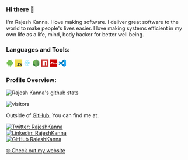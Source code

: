 ### Hi there 👋

I'm Rajesh Kanna. I love making software. I deliver great software to the world to make people's lives easier. I love making systems efficient in my own life as a life, mind, body hacker for better well being.

### Languages and Tools:

<code><img height="20" src="https://raw.githubusercontent.com/github/explore/80688e429a7d4ef2fca1e82350fe8e3517d3494d/topics/android/android.png"></code>
<code><img height="20" src="https://raw.githubusercontent.com/github/explore/80688e429a7d4ef2fca1e82350fe8e3517d3494d/topics/javascript/javascript.png"></code>
<code><img height="20" src="https://raw.githubusercontent.com/github/explore/80688e429a7d4ef2fca1e82350fe8e3517d3494d/topics/react/react.png"></code>
<code><img height="20" src="https://raw.githubusercontent.com/github/explore/80688e429a7d4ef2fca1e82350fe8e3517d3494d/topics/nodejs/nodejs.png"></code>
<code><img height="20" src="https://raw.githubusercontent.com/github/explore/80688e429a7d4ef2fca1e82350fe8e3517d3494d/topics/npm/npm.png"></code>
<code><img height="20" src="https://raw.githubusercontent.com/github/explore/80688e429a7d4ef2fca1e82350fe8e3517d3494d/topics/rails/rails.png"></code>
<code><img height="20" src="https://raw.githubusercontent.com/github/explore/80688e429a7d4ef2fca1e82350fe8e3517d3494d/topics/visual-studio-code/visual-studio-code.png"></code>

### Profile Overview:

![Rajesh Kanna's github stats](https://github-readme-stats.vercel.app/api?username=vrajeshkanna&show_icons=true)

![visitors](https://visitor-badge.laobi.icu/badge?page_id=vrajeshkanna.vrajeshkanna)

Outside of [GitHub](https://github.com/vrajeshkanna/), You can find me at.  
  
[![Twitter: RajeshKanna](https://img.shields.io/twitter/follow/vrajeshkanna1?style=social)](https://twitter.com/vrajeshkanna1)  
[![Linkedin: RajeshKanna](https://img.shields.io/badge/-Rajeshkanna-blue?style=flat-square&logo=Linkedin&logoColor=white&link=https://www.linkedin.com/in/rajesh-kanna-bb339a23/)](https://www.linkedin.com/in/rajesh-kanna-bb339a23/)  
[![GitHub RajeshKanna](https://img.shields.io/github/followers/vrajeshkanna?label=follow&style=social)](https://github.com/vrajeshkanna)  
<p><a href="https://www.kanna.in">🌐 Check out my website</a></p>

<!--
**vrajeshkanna/vrajeshkanna** is a ✨ _special_ ✨ repository because its `README.md` (this file) appears on your GitHub profile.

Here are some ideas to get you started:

- 🔭 I’m currently working on ...
- 🌱 I’m currently learning ...
- 👯 I’m looking to collaborate on ...
- 🤔 I’m looking for help with ...
- 💬 Ask me about ...
- 📫 How to reach me: ...
- 😄 Pronouns: ...
- ⚡ Fun fact: ...
-->
